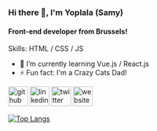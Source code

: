 ### Hi there 👋, I'm Yoplala (Samy)
#### Front-end developer from Brussels!

Skills: HTML / CSS / JS

- 🌱 I’m currently learning Vue.js / React.js 
- ⚡ Fun fact: I'm a Crazy Cats Dad! 


[<img src='https://cdn.jsdelivr.net/npm/simple-icons@3.0.1/icons/github.svg' alt='github' height='40'>](https://github.com/yoplala)  [<img src='https://cdn.jsdelivr.net/npm/simple-icons@3.0.1/icons/linkedin.svg' alt='linkedin' height='40'>](https://www.linkedin.com/in/samuel-marseille/)  [<img src='https://cdn.jsdelivr.net/npm/simple-icons@3.0.1/icons/twitter.svg' alt='twitter' height='40'>](https://twitter.com/@Yoplala4)  [<img src='https://cdn.jsdelivr.net/npm/simple-icons@3.0.1/icons/icloud.svg' alt='website' height='40'>](https://yoplala.tiatia.net/)  

[![Top Langs](https://github-readme-stats.vercel.app/api/top-langs/?username=yoplala)](https://github.com/anuraghazra/github-readme-stats)

